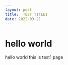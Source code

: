 ```yaml
---
layout: post
title:  TEST TITLE1
date: 2022-03-21
---
```


# hello world
hello world this is test1 page